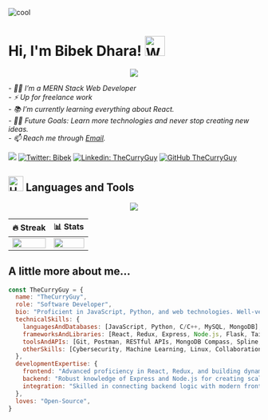 
![cool](https://i.postimg.cc/C5Fr46j7/photo-2023-11-08-23-47-03.jpg)

# Hi, I'm Bibek Dhara! <img src="https://raw.githubusercontent.com/Tarikul-Islam-Anik/Animated-Fluent-Emojis/master/Emojis/Hand%20gestures/Waving%20Hand%20Medium-Light%20Skin%20Tone.png" alt="Waving Hand Medium-Light Skin Tone" width="40" height="40" />  
<!--<img align='right' src="https://media.giphy.com/media/v1.Y2lkPTc5MGI3NjExZWwzbjFkcXZsOXBjdW1iemRmNWhoZ3FxcmttNmt1ZHF4OXg4cXMwciZlcD12MV9naWZzX3NlYXJjaCZjdD1n/bGgsc5mWoryfgKBx1u/giphy.gif" width="200" style="border-radius: 50%;">-->


<p align="center"><img src="https://readme-typing-svg.herokuapp.com/?font=Mitr&color=FAFF00&size=35&center=true&vCenter=true&lines=Hi%2C+Nice+to+meet+you+!!;I+am+learning+to+code+...;Be+Consistent.+Have+a+good+day+!!"></p>


<p><em> 
  - 👨‍💻  I’m a MERN Stack Web Developer<br>
  - ⚡  Up for freelance work<br>
  - 📚  I’m currently learning everything about React.<br>
  - 💪🏼  Future Goals: Learn more technologies and never stop creating new ideas.<br>
  - 📫 Reach me through <a href="mailto:thecurryguyy@gmail.com">Email</a>.<br>
</em></p>

![](https://komarev.com/ghpvc/?username=thecurryguy&color=blueviolet&style=flat-square)
[![Twitter: Bibek](https://img.shields.io/badge/Instagram-bibekfr-%23E4405F?style=flat&logo=instagram&logoColor=white)](https://www.instagram.com/bibekfr) 
[![Linkedin: TheCurryGuy](https://img.shields.io/badge/-TheCurryGuy-blue?style=flat-square&logo=Linkedin&logoColor=white&link=https://www.linkedin.com/in/thecurryguy/)](https://www.linkedin.com/in/thecurryguy/)
[![GitHub TheCurryGuy](https://img.shields.io/github/followers/thecurryguy?label=follow&style=social)](https://github.com/thecurryguy)


## <img src="https://raw.githubusercontent.com/Tarikul-Islam-Anik/Animated-Fluent-Emojis/master/Emojis/Objects/Hammer%20and%20Wrench.png" alt="Hammer and Wrench" width="30" height="30" /> Languages and Tools
<p align="center">
<img align="center" src="https://skillicons.dev/icons?i=c,cpp,python,html,css,js,react,express,nodejs,mongodb,postgres,flask,gcp,docker,vercel,kali,git,github,figma,vscode,postman&perline=8">
</p>
<!--
## <img src="https://raw.githubusercontent.com/Tarikul-Islam-Anik/Animated-Fluent-Emojis/master/Emojis/Objects/Chart%20Increasing.png" alt="Chart Increasing" width="25" height="25" /> Some Stats
-->

| 🔥 Streak | 📊 Stats |
| --- | --- |
| <img src="https://github-readme-streak-stats.herokuapp.com?user=thecurryguy&theme=nightowl&hide_border=true" width = "100%"> | <img src="https://github-readme-stats.vercel.app/api?username=thecurryguy&count_private=true&show_icons=true&title_color=7A7ADB&icon_color=2234AE&text_color=D3D3D3&bg_color=0,000000,130F40&hide_border=true&rank_icon=github&show_icons=true" width="100%"> |



## A little more about me...  

```javascript
const TheCurryGuy = {
  name: "TheCurryGuy",
  role: "Software Developer",
  bio: "Proficient in JavaScript, Python, and web technologies. Well-versed in designing and building scalable, user-friendly web applications with robust frontend and backend architecture. Committed to delivering efficient coding solutions, optimizing user experience, and boosting business outcomes. Skilled in leveraging strategic design and technology to create high-performance applications.",
  technicalSkills: {
    languagesAndDatabases: [JavaScript, Python, C/C++, MySQL, MongoDB],
    frameworksAndLibraries: [React, Redux, Express, Node.js, Flask, Tailwind],
    toolsAndAPIs: [Git, Postman, RESTful APIs, MongoDB Compass, Spline, Docker, Splunk, Wireshark],
    otherSkills: [Cybersecurity, Machine Learning, Linux, Collaboration, Teamwork],
  },
  developmentExpertise: {
    frontend: "Advanced proficiency in React, Redux, and building dynamic, component-driven interfaces.",
    backend: "Robust knowledge of Express and Node.js for creating scalable RESTful APIs.",
    integration: "Skilled in connecting backend logic with modern frontend frameworks for seamless user experiences.",
  },
  loves: "Open-Source",
}

```

